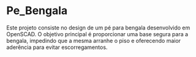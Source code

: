 # Pe_Bengala
Este projeto consiste no design de um pé para bengala desenvolvido em OpenSCAD. O objetivo principal é proporcionar uma base segura para a bengala, impedindo que a mesma arranhe o piso e oferecendo maior aderência para evitar escorregamentos.

